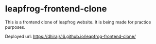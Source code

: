 # leapfrog-frontend-clone
This is a frontend clone of leapfrog website. It is being made for practice purposes.

Deployed url: https://dhirajs16.github.io/leapfrog-frontend-clone/
